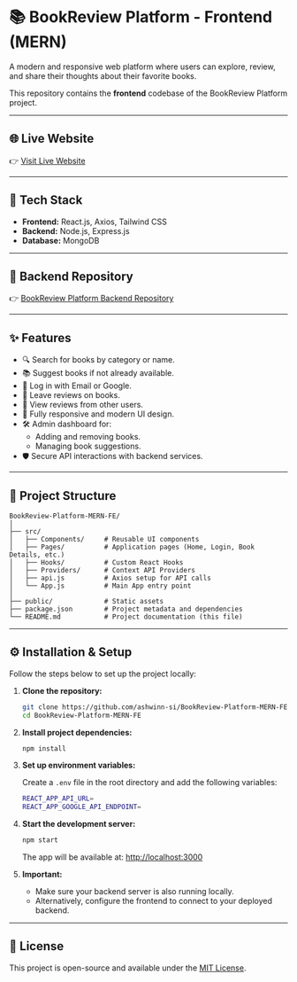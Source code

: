 # 📚 BookReview Platform - Frontend (MERN)

A modern and responsive web platform where users can explore, review, and share their thoughts about their favorite books.

This repository contains the **frontend** codebase of the BookReview Platform project.

---

## 🌐 Live Website

👉 [Visit Live Website](https://book-review-ashwin.vercel.app/)

---

## 🚀 Tech Stack

- **Frontend:** React.js, Axios, Tailwind CSS
- **Backend:** Node.js, Express.js
- **Database:** MongoDB

---

## 📂 Backend Repository

👉 [BookReview Platform Backend Repository](https://github.com/ashwinn-si/BookReview-Platform-MERN-BE)

---

## ✨ Features

- 🔍 Search for books by category or name.
- 📚 Suggest books if not already available.
- 🔐 Log in with Email or Google.
- 📝 Leave reviews on books.
- 👥 View reviews from other users.
- 📱 Fully responsive and modern UI design.
- 🛠️ Admin dashboard for:
  - Adding and removing books.
  - Managing book suggestions.
- 🛡️ Secure API interactions with backend services.

---

## 🧩 Project Structure

```
BookReview-Platform-MERN-FE/
│
├── src/
│   ├── Components/     # Reusable UI components
│   ├── Pages/          # Application pages (Home, Login, Book Details, etc.)
│   ├── Hooks/          # Custom React Hooks
│   ├── Providers/      # Context API Providers
│   ├── api.js          # Axios setup for API calls
│   └── App.js          # Main App entry point
│
├── public/             # Static assets
├── package.json        # Project metadata and dependencies
└── README.md           # Project documentation (this file)
```

---

## ⚙️ Installation & Setup

Follow the steps below to set up the project locally:

1. **Clone the repository:**
   ```bash
   git clone https://github.com/ashwinn-si/BookReview-Platform-MERN-FE.git
   cd BookReview-Platform-MERN-FE
   ```

2. **Install project dependencies:**
   ```bash
   npm install
   ```

3. **Set up environment variables:**

   Create a `.env` file in the root directory and add the following variables:

   ```bash
   REACT_APP_API_URL=
   REACT_APP_GOOGLE_API_ENDPOINT=
   ```

4. **Start the development server:**
   ```bash
   npm start
   ```

   The app will be available at: [http://localhost:3000](http://localhost:3000)

5. **Important:**
   - Make sure your backend server is also running locally.
   - Alternatively, configure the frontend to connect to your deployed backend.

---

## 📜 License

This project is open-source and available under the [MIT License](LICENSE).
